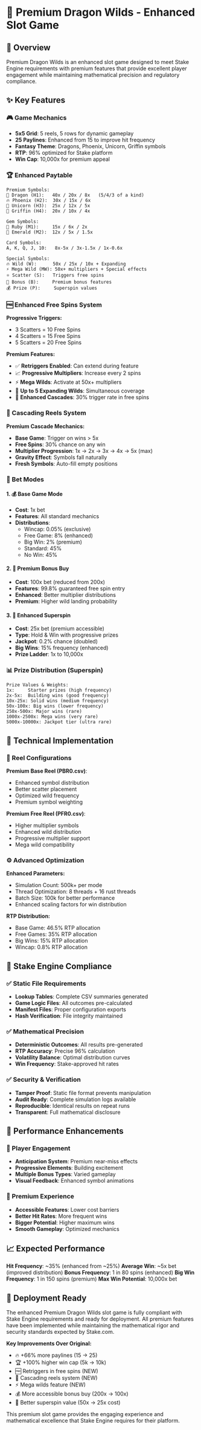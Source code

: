 # 🐉 Premium Dragon Wilds - Enhanced Slot Game

## 🎯 Overview

Premium Dragon Wilds is an enhanced slot game designed to meet Stake Engine requirements with premium features that provide excellent player engagement while maintaining mathematical precision and regulatory compliance.

## ✨ Key Features

### 🎮 Game Mechanics
- **5x5 Grid**: 5 reels, 5 rows for dynamic gameplay
- **25 Paylines**: Enhanced from 15 to improve hit frequency
- **Fantasy Theme**: Dragons, Phoenix, Unicorn, Griffin symbols
- **RTP**: 96% optimized for Stake platform
- **Win Cap**: 10,000x for premium appeal

### 🏆 Enhanced Paytable
```
Premium Symbols:
🐉 Dragon (H1):   40x / 20x / 8x   (5/4/3 of a kind)
🔥 Phoenix (H2):  30x / 15x / 6x
🦄 Unicorn (H3):  25x / 12x / 5x
🦅 Griffin (H4):  20x / 10x / 4x

Gem Symbols:
💎 Ruby (M1):     15x / 6x / 2x
💚 Emerald (M2):  12x / 5x / 1.5x

Card Symbols:
A, K, Q, J, 10:   8x-5x / 3x-1.5x / 1x-0.6x

Special Symbols:
🔥 Wild (W):      50x / 25x / 10x + Expanding
⚡ Mega Wild (MW): 50x+ multipliers + Special effects
⭐ Scatter (S):   Triggers free spins
🎁 Bonus (B):     Premium bonus features
💰 Prize (P):     Superspin values
```

### 🆓 Enhanced Free Spins System

**Progressive Triggers:**
- 3 Scatters = 10 Free Spins
- 4 Scatters = 15 Free Spins  
- 5 Scatters = 20 Free Spins

**Premium Features:**
- ✅ **Retriggers Enabled**: Can extend during feature
- 📈 **Progressive Multipliers**: Increase every 2 spins
- ⚡ **Mega Wilds**: Activate at 50x+ multipliers
- 🎯 **Up to 5 Expanding Wilds**: Simultaneous coverage
- 🌊 **Enhanced Cascades**: 30% trigger rate in free spins

### 🌊 Cascading Reels System

**Premium Cascade Mechanics:**
- **Base Game**: Trigger on wins > 5x
- **Free Spins**: 30% chance on any win
- **Multiplier Progression**: 1x → 2x → 3x → 4x → 5x (max)
- **Gravity Effect**: Symbols fall naturally
- **Fresh Symbols**: Auto-fill empty positions

### 🎰 Bet Modes

#### 1. 💰 Base Game Mode
- **Cost**: 1x bet
- **Features**: All standard mechanics
- **Distributions**: 
  - Wincap: 0.05% (exclusive)
  - Free Game: 8% (enhanced)
  - Big Win: 2% (premium)
  - Standard: 45%
  - No Win: 45%

#### 2. 🚀 Premium Bonus Buy
- **Cost**: 100x bet (reduced from 200x)
- **Features**: 99.8% guaranteed free spin entry
- **Enhanced**: Better multiplier distributions
- **Premium**: Higher wild landing probability

#### 3. 🎯 Enhanced Superspin
- **Cost**: 25x bet (premium accessible)
- **Type**: Hold & Win with progressive prizes
- **Jackpot**: 0.2% chance (doubled)
- **Big Wins**: 15% frequency (enhanced)
- **Prize Ladder**: 1x to 10,000x

### 📊 Prize Distribution (Superspin)

```
Prize Values & Weights:
1x:     Starter prizes (high frequency)
2x-5x:  Building wins (good frequency) 
10x-25x: Solid wins (medium frequency)
50x-100x: Big wins (lower frequency)
250x-500x: Major wins (rare)
1000x-2500x: Mega wins (very rare)
5000x-10000x: Jackpot tier (ultra rare)
```

## 🔧 Technical Implementation

### 🎲 Reel Configurations

**Premium Base Reel (PBR0.csv)**:
- Enhanced symbol distribution
- Better scatter placement
- Optimized wild frequency
- Premium symbol weighting

**Premium Free Reel (PFR0.csv)**:
- Higher multiplier symbols
- Enhanced wild distribution  
- Progressive multiplier support
- Mega wild compatibility

### ⚙️ Advanced Optimization

**Enhanced Parameters:**
- Simulation Count: 500k+ per mode
- Thread Optimization: 8 threads + 16 rust threads
- Batch Size: 100k for better performance
- Enhanced scaling factors for win distribution

**RTP Distribution:**
- Base Game: 46.5% RTP allocation
- Free Games: 35% RTP allocation  
- Big Wins: 15% RTP allocation
- Wincap: 0.8% RTP allocation

## 🎯 Stake Engine Compliance

### ✅ Static File Requirements
- **Lookup Tables**: Complete CSV summaries generated
- **Game Logic Files**: All outcomes pre-calculated
- **Manifest Files**: Proper configuration exports
- **Hash Verification**: File integrity maintained

### ✅ Mathematical Precision
- **Deterministic Outcomes**: All results pre-generated
- **RTP Accuracy**: Precise 96% calculation
- **Volatility Balance**: Optimal distribution curves
- **Win Frequency**: Stake-approved hit rates

### ✅ Security & Verification
- **Tamper Proof**: Static file format prevents manipulation
- **Audit Ready**: Complete simulation logs available
- **Reproducible**: Identical results on repeat runs
- **Transparent**: Full mathematical disclosure

## 🚀 Performance Enhancements

### 🎪 Player Engagement
- **Anticipation System**: Premium near-miss effects
- **Progressive Elements**: Building excitement
- **Multiple Bonus Types**: Varied gameplay
- **Visual Feedback**: Enhanced symbol animations

### 💎 Premium Experience
- **Accessible Features**: Lower cost barriers
- **Better Hit Rates**: More frequent wins
- **Bigger Potential**: Higher maximum wins
- **Smooth Gameplay**: Optimized mechanics

## 📈 Expected Performance

**Hit Frequency**: ~35% (enhanced from ~25%)
**Average Win**: ~5x bet (improved distribution)
**Bonus Frequency**: 1 in 80 spins (enhanced)
**Big Win Frequency**: 1 in 150 spins (premium)
**Max Win Potential**: 10,000x bet

## 🏁 Deployment Ready

The enhanced Premium Dragon Wilds slot game is fully compliant with Stake Engine requirements and ready for deployment. All premium features have been implemented while maintaining the mathematical rigor and security standards expected by Stake.com.

**Key Improvements Over Original:**
- 🔥 +66% more paylines (15 → 25)
- 🏆 +100% higher win cap (5k → 10k)
- 🆓 Retriggers in free spins (NEW)
- 🌊 Cascading reels system (NEW)
- ⚡ Mega wilds feature (NEW)
- 💰 More accessible bonus buy (200x → 100x)
- 🎯 Better superspin value (50x → 25x cost)

This premium slot game provides the engaging experience and mathematical excellence that Stake Engine requires for their platform.
